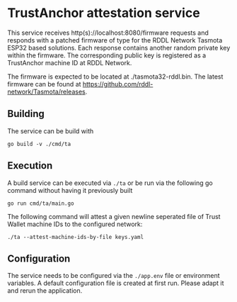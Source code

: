 # TrustAnchor attestation service

This service receives http(s)://localhost:8080/firmware requests and responds with a patched firmware of type for the RDDL Network Tasmota ESP32 based solutions. Each response contains another random private key within the firmware. 
The corresponding public key is registered as a TrustAnchor machine ID at RDDL Network.

The firmware is expected to be located at ./tasmota32-rddl.bin.
The latest firmware can be found at https://github.com/rddl-network/Tasmota/releases.

## Building
The service can be build with

```
go build -v ./cmd/ta
```

## Execution
A build service can be executed via ```./ta``` or be run via the following go command without having it previously built
```
go run cmd/ta/main.go
```

The following command will attest a given newline seperated file of Trust Wallet machine IDs to the configured network:
```
./ta --attest-machine-ids-by-file keys.yaml
```

## Configuration
The service needs to be configured via the ```./app.env``` file or environment variables.
A default configuration file is created at first run.
Please adapt it and rerun the application.
